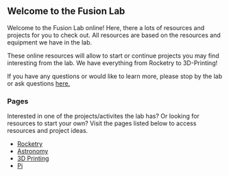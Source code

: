## Welcome to the Fusion Lab

Welcome to the Fusion Lab online! Here, there a lots of resources and projects for you to check out. All resources are based on the resources and equipment we have in the lab.

These online resources will allow to start or continue projects you may find interesting from the lab. We have everything from Rocketry to 3D-Printing! 

If you have any questions or would like to learn more, please stop by the lab or ask questions [here.](pages/faq.md)


### Pages

Interested in one of the projects/activites the lab has? Or looking for resources to start your own? Visit the pages listed below to access resources and project ideas.

- [Rocketry](pages/rocketry.md)
- [Astronomy](pages/astronomy.md)
- [3D Printing](pages/print.md)
- [Pi](pages/pi.md)

